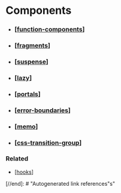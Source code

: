 # Components

- ### [[function-components]]

- ### [[fragments]]
- ### [[suspense]]
- ### [[lazy]]
- ### [[portals]]
- ### [[error-boundaries]]
- ### [[memo]]
- ### [[css-transition-group]]

### Related

- [[hooks]]

[//begin]: # "Autogenerated link references for markdown compatibility"
[function-components]: function-components "Function Components"
[fragments]: fragments "Fragments"
[suspense]: suspense "Suspense"
[lazy]: lazy "Lazy"
[portals]: ../portals "Portals"
[error-boundaries]: ../error-boundaries "Error Boundaries"
[memo]: memo "Memo"
[css-transition-group]: ../../animation-libs/css-transition-group "CSS Transition Group"
[hooks]: ../hooks/hooks "React Hooks"
[//end]: # "Autogenerated link references"s"
